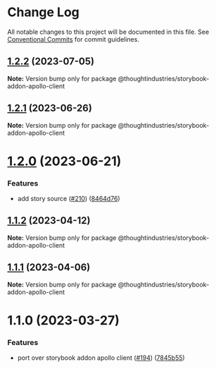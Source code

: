# Change Log

All notable changes to this project will be documented in this file.
See [Conventional Commits](https://conventionalcommits.org) for commit guidelines.

## [1.2.2](https://github.com/thoughtindustries/helium/compare/@thoughtindustries/storybook-addon-apollo-client@1.2.1...@thoughtindustries/storybook-addon-apollo-client@1.2.2) (2023-07-05)

**Note:** Version bump only for package @thoughtindustries/storybook-addon-apollo-client





## [1.2.1](https://github.com/thoughtindustries/helium/compare/@thoughtindustries/storybook-addon-apollo-client@1.2.0...@thoughtindustries/storybook-addon-apollo-client@1.2.1) (2023-06-26)

**Note:** Version bump only for package @thoughtindustries/storybook-addon-apollo-client





# [1.2.0](https://github.com/thoughtindustries/helium/compare/@thoughtindustries/storybook-addon-apollo-client@1.1.2...@thoughtindustries/storybook-addon-apollo-client@1.2.0) (2023-06-21)


### Features

* add story source ([#210](https://github.com/thoughtindustries/helium/issues/210)) ([8464d76](https://github.com/thoughtindustries/helium/commit/8464d768f557e74e61bf9e1ebf43605e9bcbd6bd))





## [1.1.2](https://github.com/thoughtindustries/helium/compare/@thoughtindustries/storybook-addon-apollo-client@1.1.0...@thoughtindustries/storybook-addon-apollo-client@1.1.2) (2023-04-12)

**Note:** Version bump only for package @thoughtindustries/storybook-addon-apollo-client





## [1.1.1](https://github.com/thoughtindustries/helium/compare/@thoughtindustries/storybook-addon-apollo-client@1.1.0...@thoughtindustries/storybook-addon-apollo-client@1.1.1) (2023-04-06)

**Note:** Version bump only for package @thoughtindustries/storybook-addon-apollo-client





# 1.1.0 (2023-03-27)


### Features

* port over storybook addon apollo client ([#194](https://github.com/thoughtindustries/helium/issues/194)) ([7845b55](https://github.com/thoughtindustries/helium/commit/7845b55144e452b8baab4e9bdae9510ebfb91819))
